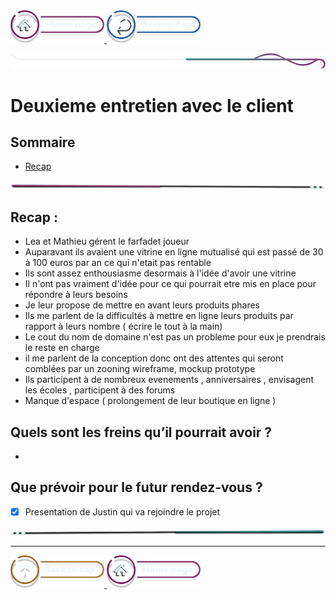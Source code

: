 <a href="/README.md">
  <img src="../../assets/button/home_page.png" alt="Home page" style="width: 150px; height: auto;">
</a>
<a href="/BDD/regles-de-sauvegardes.md">
  <img src="../../assets/button/previous_page.png" alt="Back to top" style="width: 150px; height: auto;">
</a>

![border](../../assets/line/border_deco_rt.png)

# Deuxieme entretien avec le client

## Sommaire

- [Recap](#recap)


<!-- ![border](assets/line/line_pink_point_l.png) --> 

![border](../../assets/line/line-pink-point_l.png)


## Recap : 

- Lea et Mathieu gérent le farfadet joueur 
- Auparavant ils avaient une vitrine en ligne mutualisé qui est passé de 30 à 100 euros par an ce qui n'etait pas rentable 
- Ils sont assez enthousiasme desormais à l'idée d'avoir une vitrine 
- Il n'ont pas vraiment d'idée pour ce qui pourrait etre mis en place pour répondre à leurs besoins 
- Je leur propose de mettre en avant leurs produits phares 
- Ils me parlent de la difficultés à mettre en ligne leurs produits par rapport à leurs nombre ( écrire le tout à la main)
- Le cout du nom de domaine n'est pas un probleme pour eux je prendrais le reste en charge 
- il me parlent de la conception donc ont des attentes qui seront comblées par un zooning wireframe, mockup prototype 
- Ils participent à de nombreux evenements , anniversaires , envisagent les écoles , participent à des forums 
- Manque d'espace ( prolongement de leur boutique en ligne )


## Quels sont les freins qu’il pourrait avoir ? 

- 

## Que prévoir pour le futur rendez-vous ? 
- [x] Presentation de Justin qui va rejoindre le projet  





![border](../../assets/line/line-teal-point_r.png)

---

<a href="#sommaire">
  <img src="../../assets/button/back_to_top.png" alt="Back to top" style="width: 150px; height: auto;">
</a>
<a href="/README.md">
  <img src="../../assets/button/home_page.png" alt="Home page" style="width: 150px; height: auto;">
</a>
